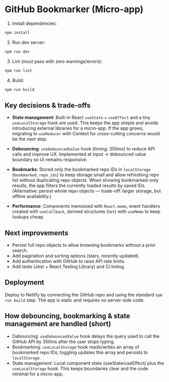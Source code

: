 # GitHub Bookmarker (Micro-app)

1. Install dependencies:

```bash
npm install
```

2. Run dev server:

```bash
npm run dev
```

3. Lint (must pass with zero warnings/errors):

```bash
npm run lint
```

4. Build:

```bash
npm run build
```

## Key decisions & trade-offs

- **State management**: Built-in React `useState` + `useEffect` and a tiny `useLocalStorage` hook are used. This keeps the app simple and avoids introducing external libraries for a micro-app. If the app grows, migrating to `useReducer` with Context for cross-cutting concerns would be the next step.

- **Debouncing**: `useDebouncedValue` hook (timing: 350ms) to reduce API calls and improve UX. Implemented at input → debounced value boundary so UI remains responsive.

- **Bookmarks**: Stored only the bookmarked repo IDs in `localStorage` (`bookmarked_repo_ids`) to keep storage small and allow refreshing repo list without duplicating repo objects. When showing bookmarked-only results, the app filters the currently loaded results by saved IDs. (Alternative: persist whole repo objects — trade-off: larger storage, but offline availability.)

- **Performance**: Components memoized with `React.memo`, event handlers created with `useCallback`, derived structures (`Set`) with `useMemo` to keep lookups cheap.

## Next improvements

- Persist full repo objects to allow browsing bookmarks without a prior search.
- Add pagination and sorting options (stars, recently updated).
- Add authentication with GitHub to raise API rate limits.
- Add tests (Jest + React Testing Library) and CI linting.

## Deployment

Deploy to Netlify by connecting the GitHub repo and using the standard `npm run build` step. The app is static and requires no server-side code.

## How debouncing, bookmarking & state management are handled (short)

- Debouncing: `useDebouncedValue` hook delays the query used to call the GitHub API by 350ms after the user stops typing.
- Bookmarking: `useLocalStorage` hook reads/writes an array of bookmarked repo IDs; toggling updates this array and persists to `localStorage`.
- State management: Local component state (useState/useEffect) plus the `useLocalStorage` hook. This keeps boundaries clear and the code minimal for a micro-app.
